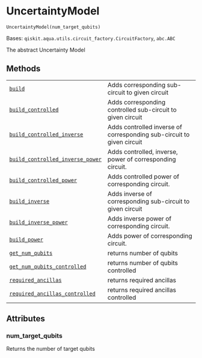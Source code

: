 # UncertaintyModel

<span id="undefined" />

`UncertaintyModel(num_target_qubits)`

Bases: `qiskit.aqua.utils.circuit_factory.CircuitFactory`, `abc.ABC`

The abstract Uncertainty Model

## Methods

|                                                                                                                                                                                                                                                                                                                     |                                                                       |
| ------------------------------------------------------------------------------------------------------------------------------------------------------------------------------------------------------------------------------------------------------------------------------------------------------------------- | --------------------------------------------------------------------- |
| [`build`](qiskit.aqua.components.uncertainty_models.UncertaintyModel.build#qiskit.aqua.components.uncertainty_models.UncertaintyModel.build "qiskit.aqua.components.uncertainty_models.UncertaintyModel.build")                                                                                                     | Adds corresponding sub-circuit to given circuit                       |
| [`build_controlled`](qiskit.aqua.components.uncertainty_models.UncertaintyModel.build_controlled#qiskit.aqua.components.uncertainty_models.UncertaintyModel.build_controlled "qiskit.aqua.components.uncertainty_models.UncertaintyModel.build_controlled")                                                         | Adds corresponding controlled sub-circuit to given circuit            |
| [`build_controlled_inverse`](qiskit.aqua.components.uncertainty_models.UncertaintyModel.build_controlled_inverse#qiskit.aqua.components.uncertainty_models.UncertaintyModel.build_controlled_inverse "qiskit.aqua.components.uncertainty_models.UncertaintyModel.build_controlled_inverse")                         | Adds controlled inverse of corresponding sub-circuit to given circuit |
| [`build_controlled_inverse_power`](qiskit.aqua.components.uncertainty_models.UncertaintyModel.build_controlled_inverse_power#qiskit.aqua.components.uncertainty_models.UncertaintyModel.build_controlled_inverse_power "qiskit.aqua.components.uncertainty_models.UncertaintyModel.build_controlled_inverse_power") | Adds controlled, inverse, power of corresponding circuit.             |
| [`build_controlled_power`](qiskit.aqua.components.uncertainty_models.UncertaintyModel.build_controlled_power#qiskit.aqua.components.uncertainty_models.UncertaintyModel.build_controlled_power "qiskit.aqua.components.uncertainty_models.UncertaintyModel.build_controlled_power")                                 | Adds controlled power of corresponding circuit.                       |
| [`build_inverse`](qiskit.aqua.components.uncertainty_models.UncertaintyModel.build_inverse#qiskit.aqua.components.uncertainty_models.UncertaintyModel.build_inverse "qiskit.aqua.components.uncertainty_models.UncertaintyModel.build_inverse")                                                                     | Adds inverse of corresponding sub-circuit to given circuit            |
| [`build_inverse_power`](qiskit.aqua.components.uncertainty_models.UncertaintyModel.build_inverse_power#qiskit.aqua.components.uncertainty_models.UncertaintyModel.build_inverse_power "qiskit.aqua.components.uncertainty_models.UncertaintyModel.build_inverse_power")                                             | Adds inverse power of corresponding circuit.                          |
| [`build_power`](qiskit.aqua.components.uncertainty_models.UncertaintyModel.build_power#qiskit.aqua.components.uncertainty_models.UncertaintyModel.build_power "qiskit.aqua.components.uncertainty_models.UncertaintyModel.build_power")                                                                             | Adds power of corresponding circuit.                                  |
| [`get_num_qubits`](qiskit.aqua.components.uncertainty_models.UncertaintyModel.get_num_qubits#qiskit.aqua.components.uncertainty_models.UncertaintyModel.get_num_qubits "qiskit.aqua.components.uncertainty_models.UncertaintyModel.get_num_qubits")                                                                 | returns number of qubits                                              |
| [`get_num_qubits_controlled`](qiskit.aqua.components.uncertainty_models.UncertaintyModel.get_num_qubits_controlled#qiskit.aqua.components.uncertainty_models.UncertaintyModel.get_num_qubits_controlled "qiskit.aqua.components.uncertainty_models.UncertaintyModel.get_num_qubits_controlled")                     | returns number of qubits controlled                                   |
| [`required_ancillas`](qiskit.aqua.components.uncertainty_models.UncertaintyModel.required_ancillas#qiskit.aqua.components.uncertainty_models.UncertaintyModel.required_ancillas "qiskit.aqua.components.uncertainty_models.UncertaintyModel.required_ancillas")                                                     | returns required ancillas                                             |
| [`required_ancillas_controlled`](qiskit.aqua.components.uncertainty_models.UncertaintyModel.required_ancillas_controlled#qiskit.aqua.components.uncertainty_models.UncertaintyModel.required_ancillas_controlled "qiskit.aqua.components.uncertainty_models.UncertaintyModel.required_ancillas_controlled")         | returns required ancillas controlled                                  |

## Attributes

<span id="undefined" />

### num\_target\_qubits

Returns the number of target qubits
